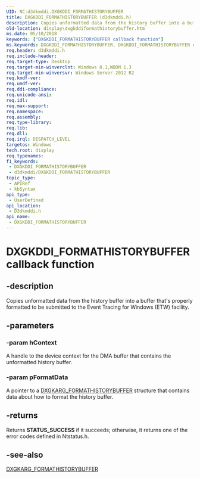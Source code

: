 ```yaml
---
UID: NC:d3dkmddi.DXGKDDI_FORMATHISTORYBUFFER
title: DXGKDDI_FORMATHISTORYBUFFER (d3dkmddi.h)
description: Copies unformatted data from the history buffer into a buffer that's properly formatted to be submitted to the Event Tracing for Windows (ETW) facility.
old-location: display\dxgkddiformathistorybuffer.htm
ms.date: 05/10/2018
keywords: ["DXGKDDI_FORMATHISTORYBUFFER callback function"]
ms.keywords: DXGKDDI_FORMATHISTORYBUFFER, DXGKDDI_FORMATHISTORYBUFFER callback, DxgkDdiFormatHistoryBuffer, DxgkDdiFormatHistoryBuffer callback function [Display Devices], d3dkmddi/DxgkDdiFormatHistoryBuffer, display.dxgkddiformathistorybuffer
req.header: d3dkmddi.h
req.include-header: 
req.target-type: Desktop
req.target-min-winverclnt: Windows 8.1,WDDM 1.3
req.target-min-winversvr: Windows Server 2012 R2
req.kmdf-ver: 
req.umdf-ver: 
req.ddi-compliance: 
req.unicode-ansi: 
req.idl: 
req.max-support: 
req.namespace: 
req.assembly: 
req.type-library: 
req.lib: 
req.dll: 
req.irql: DISPATCH_LEVEL
targetos: Windows
tech.root: display
req.typenames: 
f1_keywords:
 - DXGKDDI_FORMATHISTORYBUFFER
 - d3dkmddi/DXGKDDI_FORMATHISTORYBUFFER
topic_type:
 - APIRef
 - kbSyntax
api_type:
 - UserDefined
api_location:
 - D3dkmddi.h
api_name:
 - DXGKDDI_FORMATHISTORYBUFFER
---
```


# DXGKDDI_FORMATHISTORYBUFFER callback function


## -description

 Copies unformatted data from the history buffer into a buffer that's properly formatted to be submitted to the Event Tracing for Windows (ETW) facility.

## -parameters

### -param hContext

A handle to the device context for the DMA buffer that contains the unformatted history buffer.

### -param pFormatData

A pointer to a <a href="/windows-hardware/drivers/ddi/d3dkmddi/ns-d3dkmddi-_dxgkarg_formathistorybuffer">DXGKARG_FORMATHISTORYBUFFER</a> structure that contains data about how to format the history buffer.

## -returns

Returns <b>STATUS_SUCCESS</b> if it succeeds; otherwise, it returns one of the error codes defined in Ntstatus.h.

## -see-also

<a href="/windows-hardware/drivers/ddi/d3dkmddi/ns-d3dkmddi-_dxgkarg_formathistorybuffer">DXGKARG_FORMATHISTORYBUFFER</a>


